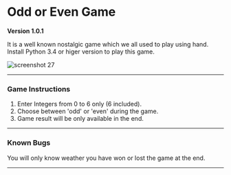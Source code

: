 
# Odd or Even Game

**Version 1.0.1**

It is a well known nostalgic game which we all used to play using hand.
Install Python 3.4 or higer version to play this game.

![screenshot 27](https://user-images.githubusercontent.com/26853789/43458097-9165dba4-94e6-11e8-97dc-3b313d773134.png)


---

### Game Instructions
1. Enter Integers from 0 to 6 only (6 included).
2. Choose between 'odd' or 'even' during the game.
3. Game result will be only available in the end.

---

### Known Bugs
You will only know weather you have won or lost the game at the end.

---
